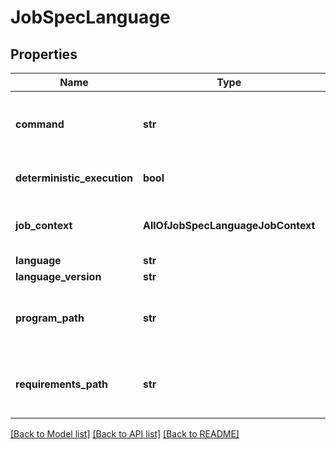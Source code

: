 # JobSpecLanguage

## Properties
Name | Type | Description | Notes
------------ | ------------- | ------------- | -------------
**command** | **str** | optional program specified on commandline, like python -c \&quot;print(1+1)\&quot; | [optional]
**deterministic_execution** | **bool** | must this job be run in a deterministic context? | [optional]
**job_context** | **AllOfJobSpecLanguageJobContext** | context is a tar file stored in ipfs, containing e.g. source code and requirements | [optional]
**language** | **str** | e.g. python | [optional]
**language_version** | **str** | e.g. 3.8 | [optional]
**program_path** | **str** | optional program path relative to the context dir. one of Command or ProgramPath must be specified | [optional]
**requirements_path** | **str** | optional requirements.txt (or equivalent) path relative to the context dir | [optional]

[[Back to Model list]](../README.md#documentation-for-models) [[Back to API list]](../README.md#documentation-for-api-endpoints) [[Back to README]](../README.md)
